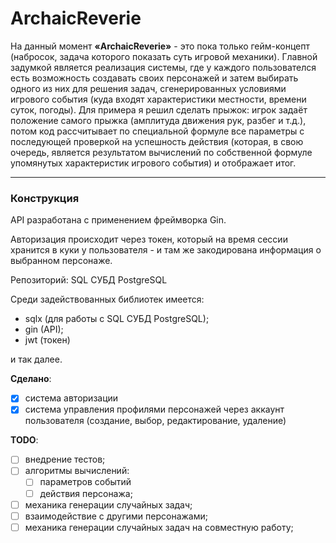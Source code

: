 # ArchaicReverie

На данный момент **«ArchaicReverie»** - это пока только гейм-концепт (набросок, задача которого показать суть игровой механики). Главной задумкой является реализация системы, где у каждого пользователся есть возможность создавать своих персонажей и затем выбирать одного из них для решения задач, сгенерированных условиями игрового события (куда входят характеристики местности, времени суток, погоды). Для примера я решил сделать прыжок: игрок задаёт положение самого прыжка (амплитуда движения рук, разбег и т.д.), потом код рассчитывает по специальной формуле все параметры с последующей проверкой на успешность действия (которая, в свою очередь, является результатом вычислений по собственной формуле упомянутых характеристик игрового события) и отображает итог. 
___
### Конструкция

API разработана с применением фреймворка Gin.

Авторизация происходит через токен, который на время сессии хранится в куки у пользователя - и там же закодирована информация о выбранном персонаже. 

Репозиторий: SQL СУБД PostgreSQL

Среди задействованных библиотек имеется: 
* sqlx (для работы с SQL СУБД PostgreSQL);
* gin (API);
* jwt (токен)

и так далее. 

**Сделано**:
- [X] система авторизации
- [X] система управления профилями персонажей через аккаунт пользователя (создание, выбор, редактирование, удаление)

**TODO**:
- [ ] внедрение тестов; 
- [ ] алгоритмы вычислений:
	- [ ] параметров событий
	- [ ] действия персонажа;
- [ ] механика генерации случайных задач;
- [ ] взаимодействие с другими персонажами;
- [ ] механика генерации случайных задач на совместную работу;
